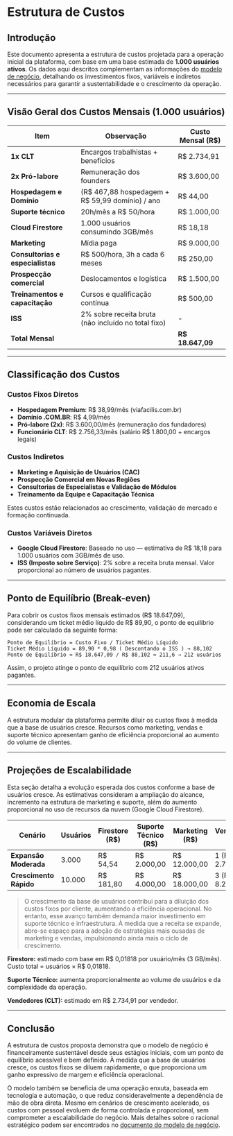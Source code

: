 # Estrutura de Custos

## Introdução

Este documento apresenta a estrutura de custos projetada para a operação inicial da plataforma, com base em uma base estimada de **1.000 usuários ativos**. Os dados aqui descritos complementam as informações do [modelo de negócio](./modelo_negocio.md), detalhando os investimentos fixos, variáveis e indiretos necessários para garantir a sustentabilidade e o crescimento da operação.

---

## Visão Geral dos Custos Mensais (1.000 usuários)

| Item                              | Observação                                           | Custo Mensal (R$) |
|-----------------------------------|------------------------------------------------------|-------------------|
| **1x CLT**                        | Encargos trabalhistas + benefícios                   | R$ 2.734,91       |
| **2x Pró-labore**                | Remuneração dos founders                             | R$ 3.600,00       |
| **Hospedagem e Domínio**         | (R$ 467,88 hospedagem + R$ 59,99 domínio) / ano      | R$ 44,00          |
| **Suporte técnico**              | 20h/mês a R$ 50/hora                                 | R$ 1.000,00       |
| **Cloud Firestore**              | 1.000 usuários consumindo 3GB/mês                    | R$ 18,18          |
| **Marketing**                    | Mídia paga                                           | R$ 9.000,00       |
| **Consultorias e especialistas** | R$ 500/hora, 3h a cada 6 meses                       | R$ 250,00         |
| **Prospecção comercial**         | Deslocamentos e logística                            | R$ 1.500,00       |
| **Treinamentos e capacitação**   | Cursos e qualificação contínua                       | R$ 500,00         |
| **ISS**                          | 2% sobre receita bruta (não incluído no total fixo)  | -                 |
| **Total Mensal**      |                                                      | **R$ 18.647,09**  |

---

## Classificação dos Custos

### Custos Fixos Diretos

- **Hospedagem Premium**: R$ 38,99/mês (viafacilis.com.br)
- **Domínio .COM.BR**: R$ 4,99/mês
- **Pró-labore (2x)**: R$ 3.600,00/mês (remuneração dos fundadores)
- **Funcionário CLT**: R$ 2.756,33/mês (salário R$ 1.800,00 + encargos legais)

### Custos Indiretos

- **Marketing e Aquisição de Usuários (CAC)**
- **Prospecção Comercial em Novas Regiões**
- **Consultorias de Especialistas e Validação de Módulos**
- **Treinamento da Equipe e Capacitação Técnica**

Estes custos estão relacionados ao crescimento, validação de mercado e formação continuada.

### Custos Variáveis Diretos

- **Google Cloud Firestore**: Baseado no uso — estimativa de R$ 18,18 para 1.000 usuários com 3GB/mês de uso.
- **ISS (Imposto sobre Serviço)**: 2% sobre a receita bruta mensal. Valor proporcional ao número de usuários pagantes.

---

## Ponto de Equilíbrio (Break-even)

Para cobrir os custos fixos mensais estimados (R$ 18.647,09), considerando um ticket médio líquido de R$ 89,90, o ponto de equilíbrio pode ser calculado da seguinte forma:

```
Ponto de Equilíbrio = Custo Fixo / Ticket Médio Líquido
Ticket Médio Líquido = 89,90 * 0,98 ( Descontando o ISS ) → 88,102
Ponto de Equilíbrio ≈ R$ 18.647,09 / R$ 88,102 ≈ 211,6 → 212 usuários
```

Assim, o projeto atinge o ponto de equilíbrio com 212 usuários ativos pagantes.

---

## Economia de Escala

A estrutura modular da plataforma permite diluir os custos fixos à medida que a base de usuários cresce. Recursos como marketing, vendas e suporte técnico apresentam ganho de eficiência proporcional ao aumento do volume de clientes.

---

## Projeções de Escalabilidade

Esta seção detalha a evolução esperada dos custos conforme a base de usuários cresce. As estimativas consideram a ampliação do alcance, incremento na estrutura de marketing e suporte, além do aumento proporcional no uso de recursos da nuvem (Google Cloud Firestore).

| Cenário                 | Usuários | Firestore (R$) | Suporte Técnico (R$) | Marketing (R$) | Vendedores (CLT)     | Estimativa Total Mensal |
|------------------------|----------|----------------|-----------------------|----------------|-----------------------|--------------------------|
| **Expansão Moderada**  | 3.000    | R$ 54,54       | R$ 2.000,00           | R$ 12.000,00   | 1 (R$ 2.734,91)       | R$ 22.683,09  |
| **Crescimento Rápido** | 10.000   | R$ 181,80      | R$ 4.000,00           | R$ 18.000,00   | 3 (R$ 8.204,73)       | R$ 34.280,17  |

> O crescimento da base de usuários contribui para a diluição dos custos fixos por cliente, aumentando a eficiência operacional. No entanto, esse avanço também demanda maior investimento em suporte técnico e infraestrutura. À medida que a receita se expande, abre-se espaço para a adoção de estratégias mais ousadas de marketing e vendas, impulsionando ainda mais o ciclo de crescimento.

**Firestore:** estimado com base em R$ 0,01818 por usuário/mês (3 GB/mês). Custo total = usuários × R$ 0,01818.

**Suporte Técnico:** aumenta proporcionalmente ao volume de usuários e da complexidade da operação.

**Vendedores (CLT):** estimado em R$ 2.734,91 por vendedor.

---

## Conclusão

A estrutura de custos proposta demonstra que o modelo de negócio é financeiramente sustentável desde seus estágios iniciais, com um ponto de equilíbrio acessível e bem definido. À medida que a base de usuários cresce, os custos fixos se diluem rapidamente, o que proporciona um ganho expressivo de margem e eficiência operacional.

O modelo também se beneficia de uma operação enxuta, baseada em tecnologia e automação, o que reduz consideravelmente a dependência de mão de obra direta. Mesmo em cenários de crescimento acelerado, os custos com pessoal evoluem de forma controlada e proporcional, sem comprometer a escalabilidade do negócio. Mais detalhes sobre o racional estratégico podem ser encontrados no [documento do modelo de negócio](./modelo_negocio.md).